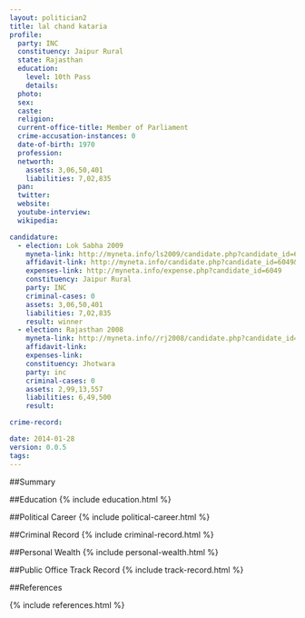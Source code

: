 ```yaml
---
layout: politician2
title: lal chand kataria
profile: 
  party: INC
  constituency: Jaipur Rural
  state: Rajasthan
  education: 
    level: 10th Pass
    details: 
  photo: 
  sex: 
  caste: 
  religion: 
  current-office-title: Member of Parliament
  crime-accusation-instances: 0
  date-of-birth: 1970
  profession: 
  networth: 
    assets: 3,06,50,401
    liabilities: 7,02,835
  pan: 
  twitter: 
  website: 
  youtube-interview: 
  wikipedia: 

candidature: 
  - election: Lok Sabha 2009
    myneta-link: http://myneta.info/ls2009/candidate.php?candidate_id=6049
    affidavit-link: http://myneta.info/candidate.php?candidate_id=6049&scan=original
    expenses-link: http://myneta.info/expense.php?candidate_id=6049
    constituency: Jaipur Rural 
    party: INC
    criminal-cases: 0
    assets: 3,06,50,401
    liabilities: 7,02,835
    result: winner 
  - election: Rajasthan 2008
    myneta-link: http://myneta.info//rj2008/candidate.php?candidate_id=206
    affidavit-link: 
    expenses-link: 
    constituency: Jhotwara 
    party: inc
    criminal-cases: 0
    assets: 2,99,13,557
    liabilities: 6,49,500
    result:  

crime-record: 

date: 2014-01-28
version: 0.0.5
tags: 
---
```

##Summary


##Education
{% include education.html %}


##Political Career
{% include political-career.html %}


##Criminal Record
{% include criminal-record.html %}


##Personal Wealth
{% include personal-wealth.html %}


##Public Office Track Record
{% include track-record.html %}


##References


{% include references.html %}